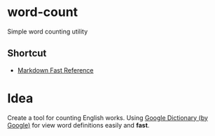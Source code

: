 # word-count
Simple word counting utility
## Shortcut
- [Markdown Fast Reference](https://guides.github.com/features/mastering-markdown/#examples)
# Idea
Create a tool for counting English works.
Using [Google Dictionary (by Google)](https://chrome.google.com/webstore/detail/google-dictionary-by-goog/mgijmajocgfcbeboacabfgobmjgjcoja) for view word definitions easily and **fast**.
